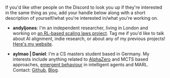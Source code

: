 If you'd like other people on the Discord to look you up if they're interested in the same thing as you, add your handle below along with a short description of yourself/what you're interested in/what you're working on.

* **andyljones**: I'm an independent researcher, living in London and working on [an RL-based scaling laws project](https://docs.google.com/document/d/1OwniAl1ocnqKHc4jtPVJzemm46q6ZgPVhXhmL2ZDIJw/edit?usp=sharing). Tag me if you'd like to talk about AI alignment, indie research, or about any of my previous projects! [Here's my website](https://andyljones.com/).

* **aylmao | Daniel**: I'm a CS masters student based in Germany. My interests include anything related to [AlphaZero](https://github.com/instance01/GRAB0/) and MCTS based approaches, [emergent behaviour](https://www.mitpressjournals.org/doi/abs/10.1162/isal_a_00226) in intelligent agents and MARL. Contact: [Github](https://github.com/instance01), [Blog](https://blog.xa0.de/list).